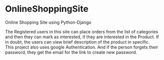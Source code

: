# OnlineShoppingSite
Online Shopping Site using Python-Django

The Registered users in this site can place orders from the list of categories
and then they can mark as interested, if they are interested in the Product.
If in doubt, the users can view brief description of the product in specific. This project also uses google Authentication. 
And if the person forgets their password, they get the email for the link to create new password. 

